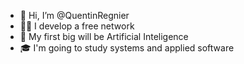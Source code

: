 - 👋 Hi, I’m @QuentinRegnier 
- 👨‍💻 I develop a free network
- 🤖 My first big will be Artificial Inteligence
- 🎓 I'm going to study systems and applied software


<!---
QuentinRegnier/QuentinRegnier is a ✨ special ✨ repository because its `README.md` (this file) appears on your GitHub profile.
You can click the Preview link to take a look at your changes.
--->
